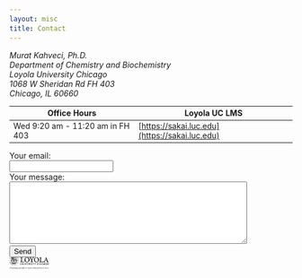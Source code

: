 ```yaml
---
layout: misc
title: Contact
---
```


<address>
Murat Kahveci, Ph.D.<br>
Department of Chemistry and Biochemistry<br>
Loyola University Chicago<br>
1068 W Sheridan Rd FH 403<br> 
Chicago, IL 60660
</address>

| Office Hours                   | Loyola UC LMS                |
| ------------------------------ | ---------------------------- |
| Wed 9:20 am - 11:20 am in FH 403 | [https://sakai.luc.edu](https://sakai.luc.edu) |

<form
  action="https://formspree.io/f/xdojepgn"
  method="POST"
>
  <label>
    Your email:<br>
    <input type="email" name="email">
  </label><br>
  <label>
    Your message:<br>
    <textarea rows="7" cols="50" maxlength="500" name="message"></textarea>
  </label><br>
  <!-- your other form fields go here -->
  <button type="submit">Send</button>
</form>

<div class="row">
  <div class="col-lg-12">
    <div class="float-lg-right" style="vertical-align: bottom; display: table-cell;">
      <a class="off" href="https://www.luc.edu/chemistry/facultystaff/kahvecimurat.shtml"><img width=70 src="/images/logos/luc-grayscale.png"></a>&nbsp; &nbsp; &nbsp; &nbsp;
<!--      <a class="off" href="https://www.hhmi.org/">
        <img width=68 src="/images/logos/logo_hhmi_grayscale.png">
      </a>-->
    </div>
  </div>
